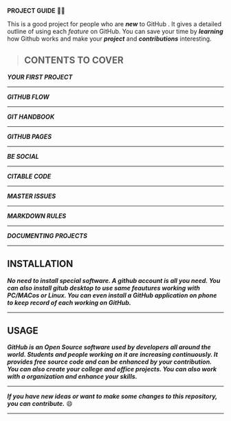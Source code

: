 **PROJECT GUIDE** :woman_technologist:


This is a good project for people who are **_new_** to GitHub . It gives a detailed outline of using each *feature* on GitHub. You can save your time by **_learning_** how Github works and make your **_project_** and **_contributions_** interesting.

> <h2>CONTENTS  TO COVER</h2>

**_YOUR FIRST PROJECT_**
_____________________________________________________________________
**_GITHUB FLOW_**
______________________________________________________________________
**_GIT HANDBOOK_**
______________________________________________________________________
**_GITHUB PAGES_**
______________________________________________________________________
**_BE SOCIAL_**
______________________________________________________________________
**_CITABLE CODE_**
______________________________________________________________________
**_MASTER ISSUES_**
______________________________________________________________________
**_MARKDOWN RULES_**
______________________________________________________________________
**_DOCUMENTING PROJECTS_**
______________________________________________________________________


<h2>INSTALLATION</h2> 

**_No need to install special software. A github account is all you need. You can also install gitub desktop to use same feautures working with PC/MACos or Linux. You can even install a GitHub application on phone to keep record of each working on GitHub._**
________________________________________________________________________________________________________________________________________________________________________________
<h2>USAGE</h2>

**_GitHub is an Open Source software used by developers all around the world. Students and people working on it are increasing continuously. It provides free source code and can be enhanced by your contribution. You can also create your college and office projects. You can also work with a organization and enhance your skills._**

________________________________________________________________________________________________________________________________________________________________________________

**_If you have new ideas or want to make some changes to this repository, you can contribute._** :smile:
________________________________________________________________________________________________________________________________________________________________________________
